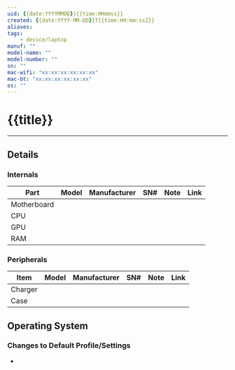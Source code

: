 ```yaml
---
uid: {{date:YYYYMMDD}}{{time:HHmmss}}
created: {{date:YYYY-MM-DD}}T{{time:HH:mm:ssZ}}
aliases: 
tags: 
    - device/laptop
manuf: ""
model-name: ""
model-number: ""
sn: ""
mac-wifi: "xx:xx:xx:xx:xx:xx"
mac-bt: "xx:xx:xx:xx:xx:xx"
os: ""
---
```

# {{title}}
---
## Details
### Internals
| Part        | Model | Manufacturer | SN# | Note | Link  |
| ----------- | ----- | ------------ | --- | ---- | ----- |
| Motherboard |       |              |     |      | [](#) |
| CPU         |       |              |     |      | [](#) |
| GPU         |       |              |     |      | [](#) |
| RAM         |       |              |     |      | [](#) |

### Peripherals
| Item | Model | Manufacturer | SN# | Note | Link |
| ---- | ----- | ------------ | --- | ---- | ---- |
| Charger |       |              |     |      | [](#) |
| Case     |       |              |     |      | [](#)     |

## Operating System
### Changes to Default Profile/Settings
- 
